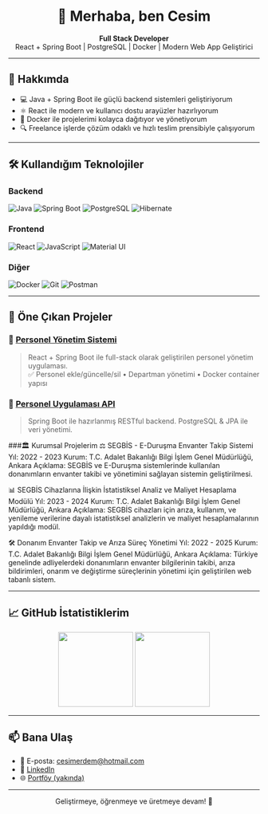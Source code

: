 <h1 align="center">👋 Merhaba, ben Cesim</h1>

<p align="center">
  <b>Full Stack Developer</b> <br>
  React + Spring Boot | PostgreSQL | Docker | Modern Web App Geliştirici
</p>

---

## 🚀 Hakkımda

- 💻 Java + Spring Boot ile güçlü backend sistemleri geliştiriyorum  
- ⚛️ React ile modern ve kullanıcı dostu arayüzler hazırlıyorum  
- 🐳 Docker ile projelerimi kolayca dağıtıyor ve yönetiyorum  
- 🔍 Freelance işlerde çözüm odaklı ve hızlı teslim prensibiyle çalışıyorum

---

## 🛠️ Kullandığım Teknolojiler

### Backend  
![Java](https://img.shields.io/badge/Java-%23ED8B00.svg?style=flat&logo=java&logoColor=white)
![Spring Boot](https://img.shields.io/badge/SpringBoot-%236DB33F.svg?style=flat&logo=spring-boot&logoColor=white)
![PostgreSQL](https://img.shields.io/badge/PostgreSQL-316192?style=flat&logo=postgresql&logoColor=white)
![Hibernate](https://img.shields.io/badge/Hibernate-%234587B8.svg?style=flat&logo=hibernate&logoColor=white)

### Frontend  
![React](https://img.shields.io/badge/React-%2320232a.svg?style=flat&logo=react&logoColor=%2361DAFB)
![JavaScript](https://img.shields.io/badge/JavaScript-%23F7DF1E.svg?style=flat&logo=javascript&logoColor=black)
![Material UI](https://img.shields.io/badge/MUI-%230081CB.svg?style=flat&logo=material-ui&logoColor=white)

### Diğer  
![Docker](https://img.shields.io/badge/Docker-%230db7ed.svg?style=flat&logo=docker&logoColor=white)
![Git](https://img.shields.io/badge/Git-%23F05032.svg?style=flat&logo=git&logoColor=white)
![Postman](https://img.shields.io/badge/Postman-%23FF6C37.svg?style=flat&logo=postman&logoColor=white)

---

## 📌 Öne Çıkan Projeler

### 🔹 [Personel Yönetim Sistemi](https://github.com/CSMERDEM/personel-yonetim-sistemi)
> React + Spring Boot ile full-stack olarak geliştirilen personel yönetim uygulaması.  
✅ Personel ekle/güncelle/sil • Departman yönetimi • Docker container yapısı

### 🔹 [Personel Uygulaması API](https://github.com/CSMERDEM/Personel-uygulamasi-Api)
> Spring Boot ile hazırlanmış RESTful backend. PostgreSQL & JPA ile veri yönetimi.

###🏛️ Kurumsal Projelerim
⚖️ SEGBİS - E-Duruşma Envanter Takip Sistemi
Yıl: 2022 - 2023
Kurum: T.C. Adalet Bakanlığı Bilgi İşlem Genel Müdürlüğü, Ankara
Açıklama: SEGBİS ve E-Duruşma sistemlerinde kullanılan donanımların envanter takibi ve yönetimini sağlayan sistemin geliştirilmesi.

📊 SEGBİS Cihazlarına İlişkin İstatistiksel Analiz ve Maliyet Hesaplama Modülü
Yıl: 2023 - 2024
Kurum: T.C. Adalet Bakanlığı Bilgi İşlem Genel Müdürlüğü, Ankara
Açıklama: SEGBİS cihazları için arıza, kullanım, ve yenileme verilerine dayalı istatistiksel analizlerin ve maliyet hesaplamalarının yapıldığı modül.

🛠️ Donanım Envanter Takip ve Arıza Süreç Yönetimi
Yıl: 2022 - 2025
Kurum: T.C. Adalet Bakanlığı Bilgi İşlem Genel Müdürlüğü, Ankara
Açıklama: Türkiye genelinde adliyelerdeki donanımların envanter bilgilerinin takibi, arıza bildirimleri, onarım ve değiştirme süreçlerinin yönetimi için geliştirilen web tabanlı sistem.

---

## 📈 GitHub İstatistiklerim

<p align="center">
  <img src="https://github-readme-stats.vercel.app/api?username=CSMERDEM&show_icons=true&theme=github_dark&hide_title=true" height="150"/>
  <img src="https://github-readme-stats.vercel.app/api/top-langs/?username=CSMERDEM&layout=compact&theme=github_dark" height="150"/>
</p>

---

## 📫 Bana Ulaş

- 📧 E-posta: cesimerdem@hotmail.com  
- 💼 [LinkedIn](https://linkedin.com/in/cesimerdem)  
- 🌐 [Portföy (yakında)](https://yourportfolio.com)  

---

<p align="center">
  Geliştirmeye, öğrenmeye ve üretmeye devam! 🚀
</p>
